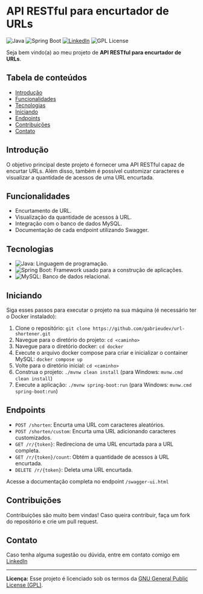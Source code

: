 # API RESTful para encurtador de URLs 

![Java](https://img.shields.io/badge/Java-17-orange) ![Spring Boot](https://img.shields.io/badge/Spring%20Boot-3-green) [![LinkedIn](https://img.shields.io/badge/Connect%20on-LinkedIn-blue)](https://www.linkedin.com/in/gabrieudev) ![GPL License](https://img.shields.io/badge/License-GPL-blue)

Seja bem vindo(a) ao meu projeto de **API RESTful para encurtador de URLs**. 

## Tabela de conteúdos

- [Introdução](#introdução)
- [Funcionalidades](#funcionalidades)
- [Tecnologias](#tecnologias)
- [Iniciando](#iniciando)
- [Endpoints](#endpoints)
- [Contribuições](#contribuições)
- [Contato](#contato)

## Introdução

O objetivo principal deste projeto é fornecer uma API RESTful capaz de encurtar URLs. Além disso, também é possível customizar caracteres e visualizar a quantidade de acessos de uma URL encurtada.

## Funcionalidades

- Encurtamento de URL.
- Visualização da quantidade de acessos à URL.
- Integração com o banco de dados MySQL.
- Documentação de cada endpoint utilizando Swagger.

## Tecnologias

- ![Java](https://img.shields.io/badge/Java-17-orange): Linguagem de programação.
- ![Spring Boot](https://img.shields.io/badge/Spring%20Boot-3-green): Framework usado para a construção de aplicações.
- ![MySQL](https://img.shields.io/badge/MySQL-Database-blue): Banco de dados relacional.

## Iniciando

Siga esses passos para executar o projeto na sua máquina (é necessário ter o Docker instalado):

1. Clone o repositório: `git clone https://github.com/gabrieudev/url-shortener.git`
2. Navegue para o diretório do projeto: `cd <caminho>`
3. Navegue para o diretório docker: `cd docker`
4. Execute o arquivo docker compose para criar e inicializar o container MySQL: `docker compose up`
5. Volte para o diretório inicial: `cd <caminho>`
6. Construa o projeto: `./mvnw clean install` (para Windows: `mvnw.cmd clean install`)
7. Execute a aplicação: `./mvnw spring-boot:run` (para Windows: `mvnw.cmd spring-boot:run`)

## Endpoints

- `POST /shorten`: Encurta uma URL com caracteres aleatórios.
- `POST /shorten/custom`: Encurta uma URL adicionando caracteres customizados.
- `GET /r/{token}`: Redireciona de uma URL encurtada para a URL completa.
- `GET /r/{token}/count`: Obtém a quantidade de acessos à URL encurtada.
- `DELETE /r/{token}`: Deleta uma URL encurtada.

Acesse a documentação completa no endpoint `/swagger-ui.html`

## Contribuições

Contribuições são muito bem vindas! Caso queira contribuir, faça um fork do repositório e crie um pull request.

## Contato

Caso tenha alguma sugestão ou dúvida, entre em contato comigo em [LinkedIn](https://www.linkedin.com/in/gabrieudev)

---

**Licença:** Esse projeto é licenciado sob os termos da [GNU General Public License (GPL)](LICENSE).
